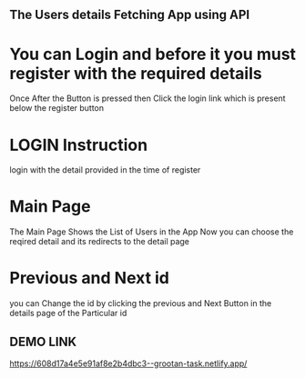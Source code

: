 ## The Users details Fetching App using API

# You can Login and before it you must register with the required details

Once After the  Button is pressed then Click the login link which is present below the register button

# LOGIN Instruction 

login with the detail provided in the time of register

# Main Page 

The Main Page Shows the List of Users in the App
Now you can choose the reqired detail and its redirects to the detail page

# Previous and Next id

you can Change the id by clicking the previous and Next Button in the details page of the Particular id

## DEMO LINK
https://608d17a4e5e91af8e2b4dbc3--grootan-task.netlify.app/
